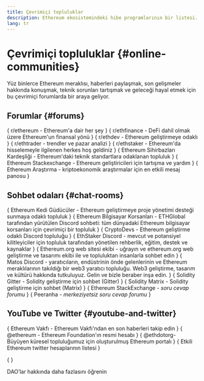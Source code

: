 ```yaml
---
title: Çevrimiçi topluluklar
description: Ethereum ekosistemindeki hibe programlarının bir listesi.
lang: tr
---
```


# Çevrimiçi topluluklar \{#online-communities}

Yüz binlerce Ethereum meraklısı, haberleri paylaşmak, son gelişmeler hakkında konuşmak, teknik sorunları tartışmak ve geleceği hayal etmek için bu çevrimiçi forumlarda bir araya geliyor.

## Forumlar \{#forums}

{
	<SocialListItem socialIcon="reddit"><Link to="https://www.reddit.com/r/ethereum">r/ethereum</Link> - Ethereum'a dair her şey</SocialListItem>
}
{
	<SocialListItem socialIcon="reddit"><Link to="https://www.reddit.com/r/ethfinance/">r/ethfinance</Link> - DeFi dahil olmak üzere Ethereum'un finansal yönü</SocialListItem>
}
{
	<SocialListItem socialIcon="reddit"><Link to="https://www.reddit.com/r/ethdev/">r/ethdev</Link> - Ethereum geliştirmeye odaklı</SocialListItem>
}
{
	<SocialListItem socialIcon="reddit"><Link to="https://www.reddit.com/r/ethtrader/">r/ethtrader</Link> - trendler ve pazar analizi</SocialListItem>
}
{
	<SocialListItem socialIcon="reddit"><Link to="https://www.reddit.com/r/ethstaker/">r/ethstaker</Link> - Ethereum'da hisselemeyle ilgilenen herkes hoş geldiniz</SocialListItem>
}
{
	<SocialListItem socialIcon="webpage"><Link to="https://ethereum-magicians.org">Ethereum Sihirbazları Kardeşliği</Link> - Ethereum'daki teknik standartlara odaklanan topluluk</SocialListItem>
}
{
	<SocialListItem socialIcon="stackExchange"><Link to="https://ethereum.stackexchange.com">Ethereum Stackexchange</Link> - Ethereum geliştiricileri için tartışma ve yardım</SocialListItem>
}
{
	<SocialListItem socialIcon="webpage"><Link to="https://ethresear.ch">Ethereum Araştırma</Link> - kriptoekonomik araştırmalar için en etkili mesaj panosu</SocialListItem>
}

## Sohbet odaları \{#chat-rooms}

{
	<SocialListItem socialIcon="discord"><Link to="https://discord.com/invite/Nz6rtfJ8Cu">Ethereum Kedi Güdücüler</Link> - Ethereum geliştirmeye proje yönetimi desteği sunmaya odaklı topluluk</SocialListItem>
}
{
	<SocialListItem socialIcon="discord"><Link to="https://ethglobal.co/discord">Ethereum Bilgisayar Korsanları</Link> - ETHGlobal tarafından yürütülen Discord sohbeti: tüm dünyadaki Ethereum bilgisayar korsanları için çevrimiçi bir topluluk</SocialListItem>
}
{
	<SocialListItem socialIcon="discord"><Link to="https://discord.gg/5W5tVb3">CryptoDevs</Link> - Ethereum geliştirme odaklı Discord topluluğu</SocialListItem>
}
{
	<SocialListItem socialIcon="discord"><Link to="https://discord.gg/ethstaker">EthStaker Discord</Link> - mevcut ve potansiyel kilitleyiciler için topluluk tarafından yönetilen rehberlik, eğitim, destek ve kaynaklar</SocialListItem>
}
{
	<SocialListItem socialIcon="discord"><Link to="https://discord.gg/CetY6Y4">Ethereum.org web sitesi ekibi</Link> - uğrayın ve ethereum.org web geliştirme ve tasarımı ekibi ile ve topluluktan insanlarla sohbet edin</SocialListItem>
}
{
	<SocialListItem socialIcon="discord"><Link to="https://discord.matos.club/">Matos Discord</Link> - yaratıcıların, endüstrinin önde gelenlerinin ve Ethereum meraklılarının takıldığı bir web3 yaratıcı topluluğu. Web3 geliştirme, tasarım ve kültürü hakkında tutkuluyuz. Gelin ve bizle beraber inşa edin.</SocialListItem>
}
{
	<SocialListItem socialIcon="webpage"><Link to="https://gitter.im/ethereum/solidity/">Solidity Gitter</Link> - Solidity geliştirme için sohbet (Gitter)</SocialListItem>
}
{
	<SocialListItem socialIcon="webpage"><Link to="https://matrix.to/#/#ethereum_solidity:gitter.im">Solidity Matrix</Link> - Solidity geliştirme için sohbet (Matrix)</SocialListItem>
}
{
	<SocialListItem socialIcon="webpage"><Link to="https://ethereum.stackexchange.com/">Ethereum StackExchange</Link> *- soru cevap forumu*</SocialListItem>
}
{
	<SocialListItem socialIcon="webpage"><Link to="https://peeranha.io/">Peeranha</Link> *- merkeziyetsiz soru cevap forumu*</SocialListItem>
}

## YouTube ve Twitter \{#youtube-and-twitter}

{
	<SocialListItem socialIcon="youtube"><Link to="https://www.youtube.com/c/EthereumFoundation">Ethereum Vakfı</Link> - Ethereum Vakfı'ndan en son haberleri takip edin</SocialListItem>
}
{
	<SocialListItem socialIcon="twitter"><Link to="https://twitter.com/ethereum">@ethereum</Link> - Ethereum Foundation'ın resmi hesabı</SocialListItem>
}
{
	<SocialListItem socialIcon="twitter"><Link to="https://twitter.com/ethdotorg">@ethdotorg</Link>- Büyüyen küresel topluluğumuz için oluşturulmuş Ethereum portalı</SocialListItem>
}
{
	<SocialListItem socialIcon="webpage"><Link to="https://hive.one/c/ethereum?page=1">Etkili Ethereum twitter hesaplarının listesi</Link></SocialListItem>
}

{
	<Divider />
}

<Callout emoji=":classical_building:" titleKey="page-community-daos-callout-title" descriptionKey="page-community-daos-callout-description">
  <div>
    <ButtonLink to="/community/get-involved/#decentralized-autonomous-organizations-daos">
      DAO’lar hakkında daha fazlasını öğrenin
    </ButtonLink>
  </div>
</Callout>
